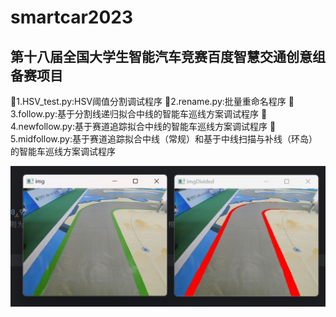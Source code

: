 # smartcar2023
## 第十八届全国大学生智能汽车竞赛百度智慧交通创意组备赛项目
🤣1.HSV_test.py:HSV阈值分割调试程序
🤣2.rename.py:批量重命名程序
🤣3.follow.py:基于分割线递归拟合中线的智能车巡线方案调试程序
🤣4.newfollow.py:基于赛道追踪拟合中线的智能车巡线方案调试程序
🤣5.midfollow.py:基于赛道追踪拟合中线（常规）和基于中线扫描与补线（环岛）的智能车巡线方案调试程序


![img](https://github.com/diaoquesang/smartcar2023/blob/main/HSV.jpg)
